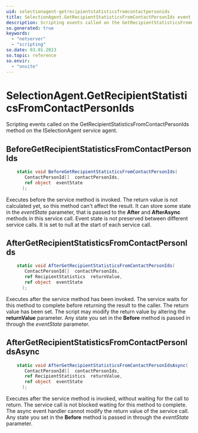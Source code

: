 ```yaml
---
uid: selectionagent-getrecipientstatisticsfromcontactpersonids
title: SelectionAgent.GetRecipientStatisticsFromContactPersonIds event method
description: Scripting events called on the GetRecipientStatisticsFromContactPersonIds method on the SelectionAgent service agent.
so.generated: true
keywords:
  - "netserver"
  - "scripting"
so.date: 03.01.2023
so.topic: reference
so.envir:
  - "onsite"
---
```

# SelectionAgent.GetRecipientStatisticsFromContactPersonIds

Scripting events called on the <see cref='M:SuperOffice.CRM.Services.ISelectionAgent.GetRecipientStatisticsFromContactPersonIds'>GetRecipientStatisticsFromContactPersonIds</see> method on the <see cref='ISelectionAgent'>ISelectionAgent</see>  service agent.

## BeforeGetRecipientStatisticsFromContactPersonIds
```cs
    static void BeforeGetRecipientStatisticsFromContactPersonIds(
       ContactPersonId[]  contactPersonIds,
       ref object  eventState
      );
```
Executes before the service method is invoked.
The return value is not calculated yet, so this method can't affect the result.
It can store some state in the *eventState* parameter, that is passed to the **After** and **AfterAsync** methods in this service call.
Event state is not preserved between different service calls. It is set to null at the start of each service call.
## AfterGetRecipientStatisticsFromContactPersonIds
```cs
    static void AfterGetRecipientStatisticsFromContactPersonIds(
       ContactPersonId[]  contactPersonIds,
       ref RecipientStatistics  returnValue,
       ref object  eventState
      );
```
Executes after the service method has been invoked. The service waits for this method to complete before returning the result to the caller.
The return value has been set. The script may modify the return value by altering the **returnValue** parameter.
Any state you set in the **Before** method is passed in through the *eventState* parameter.
## AfterGetRecipientStatisticsFromContactPersonIdsAsync
```cs
    static void AfterGetRecipientStatisticsFromContactPersonIdsAsync(
       ContactPersonId[]  contactPersonIds,
       ref RecipientStatistics  returnValue,
       ref object  eventState
      );
```
Executes after the service method is invoked, without waiting for the call to return.
The service call is not blocked waiting for this method to complete.
The async event handler cannot modify the return value of the service call.
Any state you set in the **Before** method is passed in through the *eventState* parameter.

